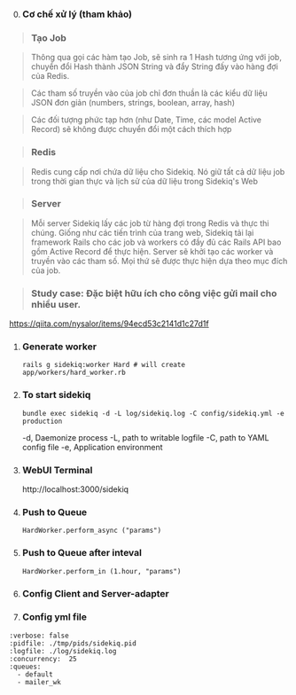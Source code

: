 0. ### Cơ chế xử lý (tham khảo)
>### Tạo Job

 >Thông qua gọi các hàm tạo Job, sẽ sinh ra 1 Hash tương ứng với job, chuyển đổi Hash thành JSON String và đẩy String đấy vào hàng đợi của Redis.

 >Các tham số truyền vào của job chỉ đơn thuần là các kiểu dữ liệu JSON đơn giản (numbers, strings, boolean, array, hash)

 >Các đối tượng phức tạp hơn (như Date, Time, các model Active Record) sẽ không được chuyển đổi một cách thích hợp

 >### Redis

 >Redis cung cấp nơi chứa dữ liệu cho Sidekiq. Nó giữ tất cả dữ liệu job trong thời gian thực và lịch sử của dữ liệu trong Sidekiq's Web

 >### Server

 >Mỗi server Sidekiq lấy các job từ hàng đợi trong Redis và thực thi chúng. Giống như các tiến trình của trang web, Sidekiq tải lại framework Rails cho các job và workers có đầy đủ các Rails API bao gồm Active Record để thực hiện. Server sẽ khởi tạo các worker và truyền vào các tham số. Mọi thứ sẽ được thực hiện dựa theo mục đích của job.

 > ### Study case: Đặc biệt hữu ích cho công việc gửi mail cho nhiều user.

https://qiita.com/nysalor/items/94ecd53c2141d1c27d1f

1. ### Generate worker
   `rails g sidekiq:worker Hard # will create app/workers/hard_worker.rb`
2. ### To start sidekiq
   `bundle exec sidekiq -d -L log/sidekiq.log -C config/sidekiq.yml -e production`

    -d, Daemonize process
    -L, path to writable logfile
    -C, path to YAML config file
    -e, Application environment

3. ### WebUI Terminal
   http://localhost:3000/sidekiq

4. ### Push to Queue
   `HardWorker.perform_async ("params")`

5. ### Push to Queue after inteval
   `HardWorker.perform_in (1.hour, "params")`

6. ### Config Client and Server-adapter

7. ### Config yml file
  ```
  :verbose: false
  :pidfile: ./tmp/pids/sidekiq.pid
  :logfile: ./log/sidekiq.log
  :concurrency:  25
  :queues:
    - default
    - mailer_wk
  ```
